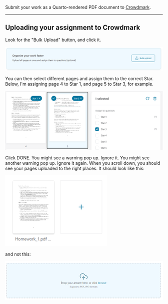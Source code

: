 Submit your work as a Quarto-rendered PDF document to [Crowdmark](https://app.crowdmark.com/courses/stat-464-864-discrete-time-series-analysis-f24).

---

## Uploading your assignment to Crowdmark

Look for the "Bulk Upload" button, and click it.

![](https://github.com/skyepaphora/TimeSeries_FA24/blob/main/Ignore/1.png)

You can then select different pages and assign them to the correct Star. Below, I'm assigning page 4 to Star 1, and page 5 to Star 3, for example. 

![](https://github.com/skyepaphora/TimeSeries_FA24/blob/main/Ignore/2.png)

Click DONE. You might see a warning pop up. Ignore it. 
You might see another warning pop up. Ignore it again.
When you scroll down, you should see your pages uploaded to the right places. It should look like this:

![](https://github.com/skyepaphora/TimeSeries_FA24/blob/main/Ignore/3.png)    

and not this:

![](https://github.com/skyepaphora/TimeSeries_FA24/blob/main/Ignore/4.png)
